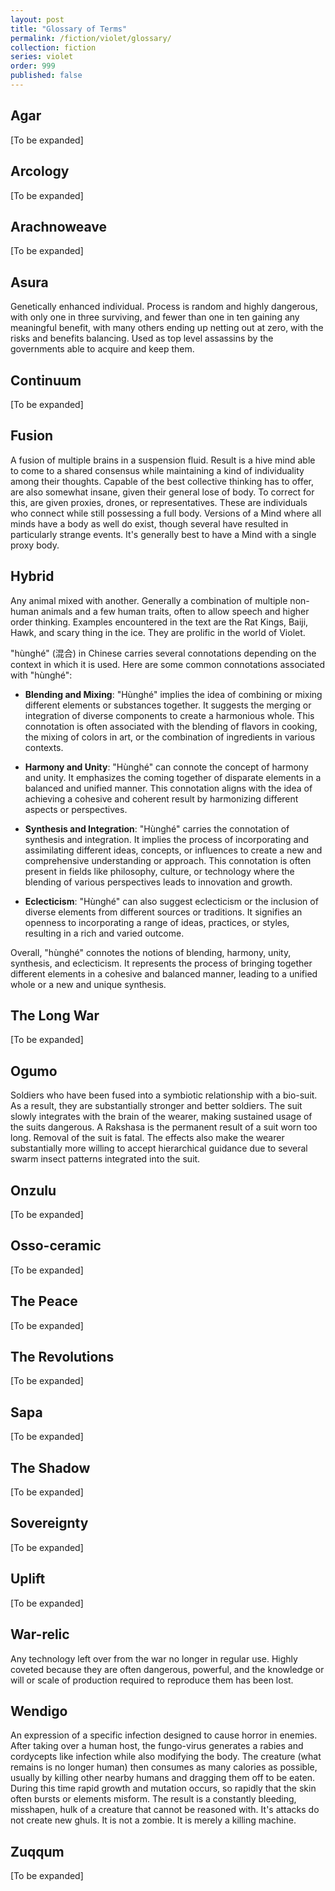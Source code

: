 ```yaml
---
layout: post
title: "Glossary of Terms"
permalink: /fiction/violet/glossary/
collection: fiction
series: violet
order: 999
published: false
---
```


## Agar

[To be expanded]

## Arcology

[To be expanded]

## Arachnoweave

[To be expanded]

## Asura

Genetically enhanced individual. Process is random and highly dangerous, with only one in three surviving, and fewer than one in ten gaining any meaningful benefit, with many others ending up netting out at zero, with the risks and benefits balancing. Used as top level assassins by the governments able to acquire and keep them.

## Continuum

[To be expanded]

## Fusion

A fusion of multiple brains in a suspension fluid. Result is a hive mind able to come to a shared consensus while maintaining a kind of individuality among their thoughts. Capable of the best collective thinking has to offer, are also somewhat insane, given their general lose of body. To correct for this, are given proxies, drones, or representatives. These are individuals who connect while still possessing a full body. Versions of a Mind where all minds have a body as well do exist, though several have resulted in particularly strange events. It's generally best to have a Mind with a single proxy body.

## Hybrid

Any animal mixed with another. Generally a combination of multiple non-human animals and a few human traits, often to allow speech and higher order thinking. Examples encountered in the text are the Rat Kings, Baiji, Hawk, and scary thing in the ice. They are prolific in the world of Violet.

"hùnghé" (混合) in Chinese carries several connotations depending on the context in which it is used. Here are some common connotations associated with "hùnghé":

- **Blending and Mixing**: "Hùnghé" implies the idea of combining or mixing different elements or substances together. It suggests the merging or integration of diverse components to create a harmonious whole. This connotation is often associated with the blending of flavors in cooking, the mixing of colors in art, or the combination of ingredients in various contexts.

- **Harmony and Unity**: "Hùnghé" can connote the concept of harmony and unity. It emphasizes the coming together of disparate elements in a balanced and unified manner. This connotation aligns with the idea of achieving a cohesive and coherent result by harmonizing different aspects or perspectives.

- **Synthesis and Integration**: "Hùnghé" carries the connotation of synthesis and integration. It implies the process of incorporating and assimilating different ideas, concepts, or influences to create a new and comprehensive understanding or approach. This connotation is often present in fields like philosophy, culture, or technology where the blending of various perspectives leads to innovation and growth.

- **Eclecticism**: "Hùnghé" can also suggest eclecticism or the inclusion of diverse elements from different sources or traditions. It signifies an openness to incorporating a range of ideas, practices, or styles, resulting in a rich and varied outcome.

Overall, "hùnghé" connotes the notions of blending, harmony, unity, synthesis, and eclecticism. It represents the process of bringing together different elements in a cohesive and balanced manner, leading to a unified whole or a new and unique synthesis.

## The Long War

[To be expanded]

## Ogumo

Soldiers who have been fused into a symbiotic relationship with a bio-suit. As a result, they are substantially stronger and better soldiers. The suit slowly integrates with the brain of the wearer, making sustained usage of the suits dangerous. A Rakshasa is the permanent result of a suit worn too long. Removal of the suit is fatal. The effects also make the wearer substantially more willing to accept hierarchical guidance due to several swarm insect patterns integrated into the suit.

## Onzulu

[To be expanded]

## Osso-ceramic

[To be expanded]

## The Peace

[To be expanded]

## The Revolutions

[To be expanded]

## Sapa

[To be expanded]

## The Shadow

[To be expanded]

## Sovereignty

[To be expanded]

## Uplift

[To be expanded]

## War-relic

Any technology left over from the war no longer in regular use. Highly coveted because they are often dangerous, powerful, and the knowledge or will or scale of production required to reproduce them has been lost.

## Wendigo

An expression of a specific infection designed to cause horror in enemies. After taking over a human host, the fungo-virus generates a rabies and cordycepts like infection while also modifying the body. The creature (what remains is no longer human) then consumes as many calories as possible, usually by killing other nearby humans and dragging them off to be eaten. During this time rapid growth and mutation occurs, so rapidly that the skin often bursts or elements misform. The result is a constantly bleeding, misshapen, hulk of a creature that cannot be reasoned with. It's attacks do not create new ghuls. It is not a zombie. It is merely a killing machine.

## Zuqqum

[To be expanded]

